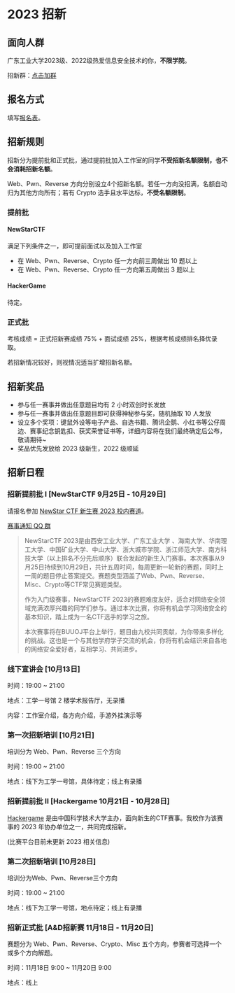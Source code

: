 # 2023 招新

## 面向人群

广东工业大学2023级、2022级热爱信息安全技术的你，**不限学院**。

招新群：[点击加群](https://qm.qq.com/q/gZkDhK1LgI)

## 报名方式

填写[报名表](https://oa0j4dqwza.feishu.cn/share/base/form/shrcntwxyDHVWi9NCoIcRUbQuDb)。

## 招新规则

招新分为提前批和正式批，通过提前批加入工作室的同学**不受招新名额限制，也不会消耗招新名额**。

Web、Pwn、Reverse 方向分别设立4个招新名额。若任一方向没招满，名额自动归为其他方向所有；若有 Crypto 选手且水平达标，**不受名额限制**。

### 提前批

#### NewStarCTF

满足下列条件之一，即可提前面试以及加入工作室

- 在 Web、Pwn、Reverse、Crypto 任一方向前三周做出 10 题以上
- 在 Web、Pwn、Reverse、Crypto 任一方向第五周做出 3 题以上

#### HackerGame

待定。

### 正式批

考核成绩 = 正式招新赛成绩 75% + 面试成绩 25%，根据考核成绩排名择优录取。

若招新情况较好，则视情况适当扩增招新名额。

## 招新奖品

- 参与任一赛事并做出任意题目均有 2 小时双创时长发放
- 参与任一赛事并做出任意题目即可获得神秘参与奖，随机抽取 10 人发放
- 设立多个奖项：键鼠外设等电子产品、自选书籍、腾讯企鹅、小红书等公仔周边、赛事纪念钥匙扣、获奖荣誉证书等，详细内容将在我们最终确定后公布，敬请期待~
- 奖品优先发放给 2023 级新生，2022 级顺延

## 招新日程

### 招新提前批 Ⅰ [NewStarCTF 9月25日 - 10月29日]

请报名参加 [NewStar CTF 新生赛 2023 校内赛道](https://buuoj.cn/match/matches/191)。

[赛事通知 QQ 群](https://qm.qq.com/q/eHZN8SlaeY)

> NewStarCTF 2023是由西安工业大学、广东工业大学 、海南大学、华南理工大学、中国矿业大学、中山大学、浙大城市学院、浙江师范大学、南方科技大学（以上排名不分先后顺序）联合发起的新生入门赛事。本次赛事从9月25日持续到10月29日，共计五周时间，每周更新一轮新的赛题，同时上一周的题目停止答案提交。赛题类型涵盖了Web、Pwn、Reverse、Misc、Crypto等CTF常见赛题类型。
>
> 作为入门级赛事，NewStarCTF 2023的赛题难度友好，适合对网络安全领域充满浓厚兴趣的同学们参与。通过本次比赛，你将有机会学习网络安全的基本知识，踏上成为一名CTF选手的学习之旅。
>
> 本次赛事将在BUUOJ平台上举行，题目由九校共同贡献，为你带来多样化的挑战。这也是一个与其他学府学子交流的机会，你将有机会结识来自各地的网络安全爱好者，互相学习、共同进步。

### 线下宣讲会 [10月13日]

时间：19:00 ~ 21:00

地点：工学一号馆 2 楼学术报告厅，无录播

内容：工作室介绍，各方向介绍，手游外挂演示等

### 第一次招新培训 [10月21日]

培训分为 Web、Pwn、Reverse 三个方向

时间：19:00 ~ 21:00

地点：线下为工学一号馆，具体待定；线上有录播

### 招新提前批 Ⅱ  [Hackergame 10月21日 - 10月28日]

[Hackergame](https://hack.lug.ustc.edu.cn/) 是由中国科学技术大学主办，面向新生的CTF赛事。我校作为该赛事的 2023 年协办单位之一，共同完成招新。

(比赛平台目前未更新 2023 相关信息)

### 第二次招新培训 [10月28日]

培训分为Web、Pwn、Reverse三个方向

时间：19:00 ~ 21:00

地点：线下为工学一号馆，地点待定；线上有录播

### 招新正式批 [A&D招新赛 11月18日 - 11月20日]

赛题分为 Web、Pwn、Reverse、Crypto、Misc 五个方向，参赛者可选择一个或多个方向解题。

时间：11月18日 9:00 ~ 11月20日 9:00

地点：线上
